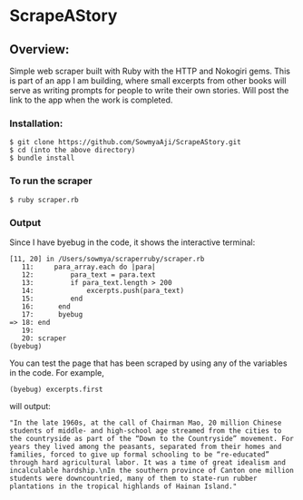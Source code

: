# ScrapeAStory

## Overview:

Simple web scraper built with Ruby with the HTTP and Nokogiri gems. This is part of an app I am building, where small excerpts from other books will serve as writing prompts for people to write their own stories. Will post the link to the app when the work is completed. 

### Installation:


```
$ git clone https://github.com/SowmyaAji/ScrapeAStory.git
$ cd (into the above directory)
$ bundle install

```

### To run the scraper

```
$ ruby scraper.rb

````

### Output

Since I have byebug in the code, it shows the interactive terminal:

```
[11, 20] in /Users/sowmya/scraperruby/scraper.rb
   11:     para_array.each do |para|
   12:         para_text = para.text
   13:         if para_text.length > 200
   14:             excerpts.push(para_text)
   15:         end
   16:      end
   17:      byebug
=> 18: end
   19:
   20: scraper
(byebug)

```

You can test the page that has been scraped by using any of the variables in the code. For example, 

```
(byebug) excerpts.first

```

will output:

```
"In the late 1960s, at the call of Chairman Mao, 20 million Chinese students of middle- and high-school age streamed from the cities to the countryside as part of the “Down to the Countryside” movement. For years they lived among the peasants, separated from their homes and families, forced to give up formal schooling to be “re-educated” through hard agricultural labor. It was a time of great idealism and incalculable hardship.\nIn the southern province of Canton one million students were downcountried, many of them to state-run rubber plantations in the tropical highlands of Hainan Island."

```



